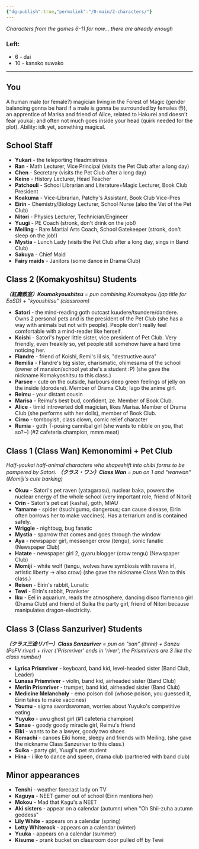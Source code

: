 ```yaml
---
{"dg-publish":true,"permalink":"/0-main/2-characters/"}
---
```


*Characters from the games 6-11 for now... there are already enough*
### Left:
- 6 - dai
- 10 - kanako suwako
***
## You
A human male (or female?) magician living in the Forest of Magic (gender balancing gonna be hard if a male is gonna be surrounded by females 😓), an apprentice of Marisa and friend of Alice, related to Hakurei and doesn't fear youkai; and often not much goes inside your head (quirk needed for the plot). Ability: idk yet, something magical.
## School Staff
- **Yukari** - the teleporting Headmistress
- **Ran** - Math Lecturer, Vice Principal (visits the Pet Club after a long day)
- **Chen** - Secretary (visits the Pet Club after a long day)
- **Keine** - History Lecturer, Head Teacher
- **Patchouli** - School Librarian and Literature+Magic Lecturer, Book Club President
- **Koakuma** - Vice-Librarian, Patchy's Assistant, Book Club Vice-Pres
- **Eirin** - Chemistry/Biology Lecturer, School Nurse (also the Vet of the Pet Club)
- **Nitori** - Physics Lecturer, Technician/Engineer
- **Yuugi** - PE Coach (stronk, don't drink on the job!)
- **Meiling** - Rare Martial Arts Coach, School Gatekeeper (stronk, don't sleep on the job!)
- **Mystia** - Lunch Lady (visits the Pet Club after a long day, sings in Band Club)
- **Sakuya** - Chief Maid
- **Fairy maids** - Janitors (some dance in Drama Club)
## Class 2 (Komakyoshitsu) Students
***（紅魔教室）Koumakyoushitsu*** *= pun combining Koumakyou (jap title for EoSD) + "kyoushitsu" (classroom)*

- **Satori** - the mind-reading goth outcast kuudere/tsundere/dandere. Owns 2 personal pets and is the president of the Pet Club (she has a way with animals but not with people). People don't really feel comfortable with a mind-reader like herself.
- **Koishi** - Satori's hyper little sister, vice president of Pet Club. Very friendly, even freakily so, yet people still somehow have a hard time noticing her.
- **Flandre** - friend of Koishi, Remi's lil sis, "destructive aura"
- **Remilia** - Flandre's big sister, charismatic, ohimesama of the school (owner of mansion/school yet she's a student :P) (she gave the nickname Komakyoshitsu to this class.)
- **Parsee** - cute on the outside, harbours deep green feelings of jelly on the inside (dorodere). Member of Drama Club; Iago the anime girl.
- **Reimu** - your distant cousin
- **Marisa** - Reimu's best bud, confident, ze. Member of Book Club.
- **Alice** - timid introverted doll magician, likes Marisa. Member of Drama Club (she performs with her dolls), member of Book Club.
- **Cirno** - tomboyish, class clown, comic relief character
- **Rumia** - goth T-posing cannibal girl (she wants to nibble on you, that so?~) (#2 cafeteria champion, mmm meat)
## Class 1 (Class Wan) Kemonomimi + Pet Club 
*Half-youkai half-animal characters who shapeshift into chibi forms to be pampered by Satori.*
***（クラス・ワン）Class Wan*** *= pun on 1 and "wanwan" (Momiji's cute barking)*

- **Okuu** - Satori's pet raven (yatagarasu), nuclear baka, powers the nuclear energy of the whole school (very important role, friend of Nitori)
- **Orin** - Satori's pet cat (kasha), goth, MIAU
- **Yamame** - spider (tsuchigumo, dangerous; can cause disease, Eirin often borrows her to make vaccines). Has a terrarium and is contained safely.
- **Wriggle** - nightbug, bug fanatic
- **Mystia** - sparrow that comes and goes through the window
- **Aya** - newspaper girl, messenger crow (tengu), sonic fanatic (Newspaper Club)
- **Hatate** - newspaper girl 2, gyaru blogger (crow tengu) (Newspaper Club)
- **Momiji** - white wolf (tengu, wolves have symbiosis with ravens irl, artistic liberty -> also crow) (she gave the nickname Class Wan to this class.)
- **Reisen** - Eirin's rabbit, Lunatic
- **Tewi** - Eirin's rabbit, Prankster
- **Iku** - Eel in aquarium, reads the atmosphere, dancing disco flamenco girl (Drama Club) and friend of Suika the party girl, friend of Nitori because manipulates dragon-electricity.
## Class 3 (Class Sanzuriver) Students
***（クラス三途リバー）Class Sanzuriver*** *= pun on "san" (three) + Sanzu (PoFV river) + river ('Prismriver' ends in 'river'; the Prismrivers are 3 like the class number)*

- **Lyrica Prismriver** - keyboard, band kid, level-headed sister (Band Club, Leader)
- **Lunasa Prismriver** - violin, band kid, airheaded sister (Band Club)
- **Merlin Prismriver** - trumpet, band kid, airheaded sister (Band Club)
- **Medicine Melancholy** - emo poison doll (whose poison, you guessed it, Eirin takes to make vaccines)
- **Youmu** - sigma swordswoman, worries about Yuyuko's competitive eating
- **Yuyuko** - uwu ghost girl (#1 cafeteria champion)
- **Sanae** - goody goody miracle girl, Reimu's friend
- **Eiki** - wants to be a lawyer, goody two shoes
- **Komachi** - canoes Eiki home, sleepy and friends with Meiling, (she gave the nickname Class Sanzuriver to this class.)
- **Suika** - party girl, Yuugi's pet student
- **Hina** - i like to dance and speen, drama club (partnered with band club)
## Minor appearances
- **Tenshi** - weather forecast lady on TV
- **Kaguya** - NEET gamer out of school (Eirin mentions her)
- **Mokou** - Mad that Kagu's a NEET
- **Aki sisters** - appear on a calendar (autumn) when "Oh Shii-zuha autumn goddess"
- **Lily White** - appears on a calendar (spring)
- **Letty Whiterock** - appears on a calendar (winter)
- **Yuuka** - appears on a calendar (summer)
- **Kisume** - prank bucket on classroom door pulled off by Tewi